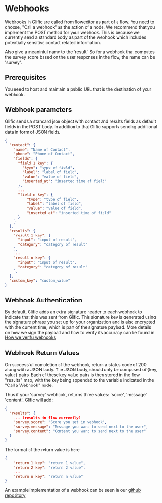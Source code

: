 # Webhooks

Webhooks in Glific are called from floweditor as part of a flow. You need to choose, "Call a webhook"
as the action of a node. We recommend that you implement the POST method for your webhook. This is because
we currently send a standard body as part of the webhook which includes potentially sensitive contact related
information.

Also give a meaninful name to the 'result'. So for a webhook that computes the survey score based on the
user responses in the flow, the name can be 'survey'.

## Prerequisites

You need to host and maintain a public URL that is the destination of your webhook.

## Webhook parameters

Glific sends a standard json object with contact and results fields as default fields in the POST body. In addition to that Glific supports sending additional data in form of JSON fields.

```json
{
  "contact": {
    "name": "Name of Contact",
    "phone": "Phone of Contact",
    "fields": {
      "field 1 key": {
        "type": "type of field",
        "label": "label of field",
        "value": "value of field",
        "inserted_at": "inserted time of field"
      },
      ...
      "field n key": {
          "type": "type of field",
          "label": "label of field",
          "value": "value of field",
          "inserted_at": "inserted time of field"
      }
    }
  },
  "results": {
    "result 1 key": {
      "input": "input of result",
      "category": "category of result"
    },
    ...
    "result n key": {
      "input": "input of result",
      "category": "category of result"
    },
  },
  "custom_key": "custom_value"
}
```

## Webhook Authentication

By default, Glific adds an extra signature header to each webhook to indicate that this was sent from Glific. This
signature key is generated using the signature phrase you set up for your organization and is also encrypted with
the current time, which is part of the signature payload. More details on how we sign the payload and how to verify
its accuracy can be found in [How we verifu webhooks](https://dashbit.co/blog/how-we-verify-webhooks)

## Webhook Return Values

On successful completion of the webhook, return a status code of 200 along with a JSON body. The JSON body, should only
be composed of {key, value} pairs. Each of these key value pairs is then stored in the flow "results" map, with the key
being appended to the variable indicated in the "Call a Webhook" node.

Thus if your 'survey' webhook, returns three values: 'score', 'message', 'content',  Glific will add:

```json
{
  "results": {
    ... (results in flow currently)
    "survey.score": "Score you set in webhook",
    "survey.message": "Message you want to send next to the user",
    "survey.content": "Content you want to send next to the user"
  }
}
```

The format of the return value is here

```json
{
    "return 1 key": "return 1 value",
    "return 2 key": "return 2 value",
    ...
    "return n key": "return n value"
}
```

An example implementation of a webhook can be seen in our [github repository](https://github.com/glific/glific/blob/master/lib/glific/clients/stir.ex)
